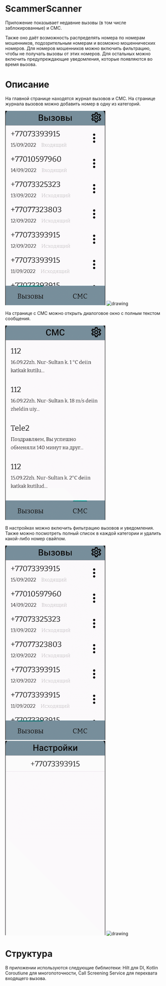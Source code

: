 # ScammerScanner

Приложение показывает недавние вызовы (в том числе заблокированные) и СМС. 

Также оно даёт возможность распределять номера по номерам мошенников, подозрительным номерам и возможно мошеннических номеров.
Для номеров мошенников можно включить фильтрацию, чтобы не получать вызовы от этих номеров. Для остальных можно включить предупреждающие уведомления, которые появляются во время вызова.

# Описание

На главной странице находятся журнал вызовов и СМС. На странице журнала вызовов можно добавить номер в одну из категорий.

![](/illustrations/calllogs.gif)   <img src="blockedCalls.png" alt="drawing" width="200"/>

На странице с СМС можно открыть диалоговое окно с полным текстом сообщения.

![](/illustrations/sms.gif) 

В настройках можно включить фильтрацию вызовов и уведомления. Также можно посмотреть полный список в каждой категории и удалить какой-либо номер свайпом.

![](/illustrations/settings.gif)      ![](/illustrations/delete.gif)   <img src="notification.png" alt="drawing" width="200"/>

# Структура

В приложении используются следующие библиотеки: Hilt для DI, Kotlin Coroutiune для многопоточности, Call Screening Service для перехвата входящего вызова.
